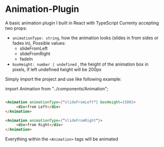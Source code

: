 # Animation-Plugin
A basic animation plugin I built in React with TypeScript
Currenty accepting two props:
  - ```animationType: string```, how the animation looks (slides in from sides or fades in), Possible values:
       -  slideFromLeft
       -  slideFromRight
       -  fadeIn
  - ```boxHeight: number | undefined``` , the height of the animation box in pixels, if left undefined height will be 200px

Simply import the project and use like following example:

import Animation from "../components/Animation";

```html

<Animation animationType={"slideFromLeft"} boxHeight={500}>
     <div>from Left</div>
</Animation>

<Animation animationType={"slideFromRight"}>
     <div>from Right</div>
</Animation>

```
Everything within the ``` <Animation> ``` tags will be animated
